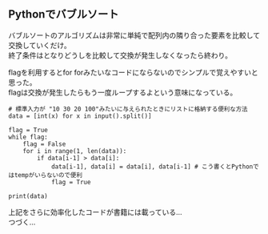 ## Pythonでバブルソート

バブルソートのアルゴリズムは非常に単純で配列内の隣り合った要素を比較して交換していくだけ。  
終了条件はとなりどうしを比較して交換が発生しなくなったら終わり。

flagを利用するとfor forみたいなコードにならないのでシンプルで覚えやすいと思った。  
flagは交換が発生したらもう一度ループするよという意味になっている。  

    # 標準入力が "10 30 20 100"みたいに与えられたときにリストに格納する便利な方法 
    data = [int(x) for x in input().split()]
    
    flag = True
    while flag:
        flag = False
        for i in range(1, len(data)):
            if data[i-1] > data[i]:
                data[i-1], data[i] = data[i], data[i-1] # こう書くとPythonではtempがいらないので便利
                flag = True
    
    print(data)


上記をさらに効率化したコードが書籍には載っている...  
つづく...